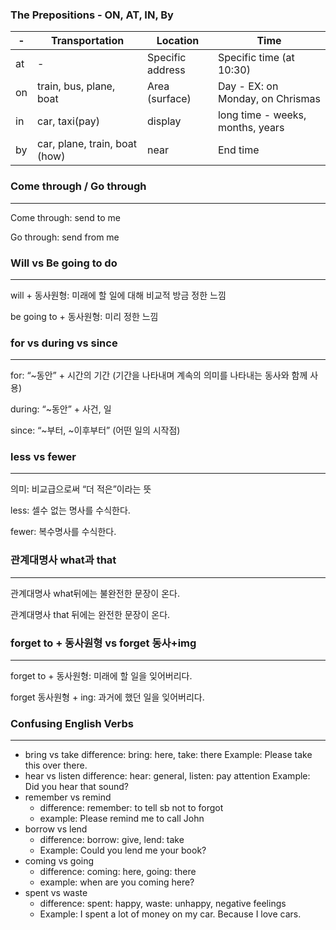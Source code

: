 ### The Prepositions - ON, AT, IN, By

| -   | Transportation                | Location         | Time                             |
| --- | ----------------------------- | ---------------- | -------------------------------- |
| at  | -                             | Specific address | Specific time (at 10:30)         |
| on  | train, bus, plane, boat       | Area (surface)   | Day - EX: on Monday, on Chrismas |
| in  | car, taxi(pay)                | display          | long time - weeks, months, years |
| by  | car, plane, train, boat (how) | near             | End time                         |

### Come through / Go through

---

Come through: send to me

Go through: send from me

### Will vs Be going to do

---

will + 동사원형: 미래에 할 일에 대해 비교적 방금 정한 느낌

be going to + 동사원형: 미리 정한 느낌

### for vs during vs since

---

for: “~동안” + 시간의 기간 (기간을 나타내며 계속의 의미를 나타내는 동사와 함께 사용)

during: “~동안” + 사건, 일

since: “~부터, ~이후부터” (어떤 일의 시작점)

### less vs fewer

---

의미: 비교급으로써 “더 적은”이라는 뜻

less: 셀수 없는 명사를 수식한다.

fewer: 복수명사를 수식한다.

### 관계대명사 what과 that

---

관계대명사 what뒤에는 불완전한 문장이 온다.

관계대명사 that 뒤에는 완전한 문장이 온다.

### forget to + 동사원형 vs forget 동사+img

---

forget to + 동사원형: 미래에 할 일을 잊어버리다.

forget 동사원형 + ing: 과거에 했던 일을 잊어버리다.

### Confusing English Verbs

---

- bring vs take
  difference: bring: here, take: there
  Example: Please take this over there.
- hear vs listen
  difference: hear: general, listen: pay attention
  Example: Did you hear that sound?
- remember vs remind
  - difference: remember: to tell sb not to forgot
  - example: Please remind me to call John
- borrow vs lend
  - difference: borrow: give, lend: take
  - Example: Could you lend me your book?
- coming vs going
  - difference: coming: here, going: there
  - example: when are you coming here?
- spent vs waste
  - difference: spent: happy, waste: unhappy, negative feelings
  - Example: I spent a lot of money on my car. Because I love cars.
